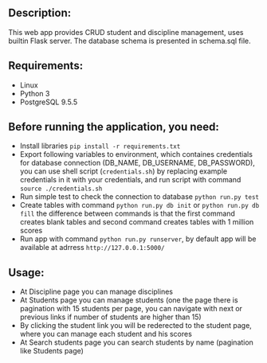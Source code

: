 ## Description:
This web app provides CRUD student and discipline management, uses builtin Flask server. The database schema is presented in schema.sql file.
## Requirements:
* Linux
* Python 3
* PostgreSQL 9.5.5
## Before running the application, you need:
* Install libraries `pip install -r requirements.txt`
* Export following variables to environment, which containes credentials for database connection (DB_NAME, DB_USERNAME, DB_PASSWORD), you can use shell script (`credentials.sh`) by replacing example credentials in it with your credentials, and run script with command `source ./credentials.sh`
* Run simple test to check the connection to database `python run.py test`
* Create tables with command `python run.py db init` or `python run.py db fill` the difference between commands is that the first command creates blank tables and second command creates tables with 1 million scores
* Run app with command `python run.py runserver`, by default app will be available at adrress `http://127.0.0.1:5000/`
## Usage:
* At Discipline page you can manage disciplines
* At Students page you can manage students (one the page there is pagination with 15 students per page, you can navigate with next or previous links if number of students are higher than 15)
* By clicking the student link you will be rederected to the student page, where you can manage each student and his scores
* At Search students page you can search students by name (pagination like Students page)
